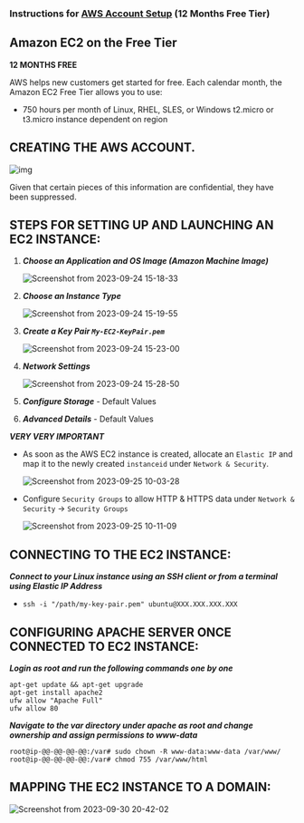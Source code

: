 ### Instructions for [AWS Account Setup](https://aws.amazon.com/pm/ec2/) (12 Months Free Tier) 

## Amazon EC2 on the Free Tier

**12 MONTHS FREE**

AWS helps new customers get started for free. Each calendar month, the Amazon EC2 Free Tier allows you to use:

- 750 hours per month of Linux, RHEL, SLES, or Windows t2.micro or t3.micro instance dependent on region


## CREATING THE AWS ACCOUNT.

![img](https://github.com/sndpchatterjee07/AWS-EC2-SETUP/assets/3818950/5174c7bc-8566-4162-9717-79dccb89fbfd)




Given that certain pieces of this information are confidential, they have been suppressed.


## STEPS FOR SETTING UP AND LAUNCHING AN EC2 INSTANCE:

1. ***Choose an Application and OS Image (Amazon Machine Image)***

    ![Screenshot from 2023-09-24 15-18-33](https://github.com/sndpchatterjee07/AWS-EC2-SETUP/assets/3818950/5ab2968f-6667-4701-9121-f0a8452d8e53)


2. ***Choose an Instance Type***

    ![Screenshot from 2023-09-24 15-19-55](https://github.com/sndpchatterjee07/AWS-EC2-SETUP/assets/3818950/975a4ca3-a3b7-488e-9b63-2cc7e42531d4)




3. ***Create a Key Pair `My-EC2-KeyPair.pem`***
    
      ![Screenshot from 2023-09-24 15-23-00](https://github.com/sndpchatterjee07/AWS-EC2-SETUP/assets/3818950/16c0fbc3-e29a-47f0-ae8a-dff80a025f76)
  

    
4. ***Network Settings***

    ![Screenshot from 2023-09-24 15-28-50](https://github.com/sndpchatterjee07/AWS-EC2-SETUP/assets/3818950/d501e1e2-170d-45c5-9037-f6c72e251c53)



5. ***Configure Storage*** - Default Values

6. ***Advanced Details*** - Default Values


***VERY VERY IMPORTANT*** 

- As soon as the AWS EC2 instance is created, allocate an `Elastic IP` and map it to the newly created `instanceid` under `Network & Security`.

   ![Screenshot from 2023-09-25 10-03-28](https://github.com/sndpchatterjee07/AWS-EC2-SETUP/assets/3818950/67352af8-2670-4d2b-b4bc-ff2ef47670fe)
 

- Configure `Security Groups` to allow HTTP & HTTPS data under `Network & Security` -> `Security Groups`

   ![Screenshot from 2023-09-25 10-11-09](https://github.com/sndpchatterjee07/AWS-EC2-SETUP/assets/3818950/e96b8740-7631-4915-a61f-5715a34efed3)
 



## CONNECTING TO THE EC2 INSTANCE:

***Connect to your Linux instance using an SSH client or from a terminal using Elastic IP Address***
  
 - `ssh -i "/path/my-key-pair.pem" ubuntu@XXX.XXX.XXX.XXX`


## CONFIGURING APACHE SERVER ONCE CONNECTED TO EC2 INSTANCE:

***Login as root and run the following commands one by one***

    apt-get update && apt-get upgrade
    apt-get install apache2
    ufw allow "Apache Full"
    ufw allow 80

***Navigate to the var directory under apache as root and change ownership and assign permissions to www-data***

    root@ip-@@-@@-@@-@@:/var# sudo chown -R www-data:www-data /var/www/
    root@ip-@@-@@-@@-@@:/var# chmod 755 /var/www/html 


## MAPPING THE EC2 INSTANCE TO A DOMAIN:

![Screenshot from 2023-09-30 20-42-02](https://github.com/sndpchatterjee07/AWS-EC2-SETUP/assets/3818950/7ec1de3c-cab0-4da4-a2ce-4f0571f88ea0)
















